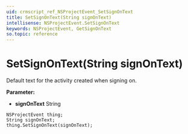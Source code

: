 ```yaml
---
uid: crmscript_ref_NSProjectEvent_SetSignOnText
title: SetSignOnText(String signOnText)
intellisense: NSProjectEvent.SetSignOnText
keywords: NSProjectEvent, GetSignOnText
so.topic: reference
---
```


# SetSignOnText(String signOnText)

Default text for the activity created when signing on.

**Parameter:** 
 - **signOnText** String

```crmscript
NSProjectEvent thing;
String signOnText;
thing.SetSignOnText(signOnText);
```

